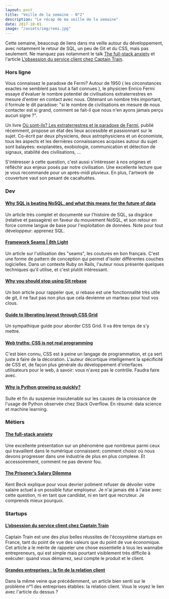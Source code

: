 ```yaml
---
layout: post
title: "Veille de la semaine - N°2"
description: "Le récap de ma veille de la semaine"
date: 2017-10-01
image: "/assets/img/remi.jpg"
---
```


Cette semaine, beaucoup de liens dans ma veille autour du développement, avec notamment le retour de SQL, un peu de Git et du CSS, mais pas seulement. Ne manquez pas notamment le talk [The full-stack anxiety](http://mixinconf.com/videos/full-stack-anxiety/) et l'article [L’obsession du service client chez Captain Train](https://medium.com/@djo/obsession-service-client-captain-train-cb0b91467fd9). 


### Hors ligne

Vous connaissez le paradoxe de Fermi? Autour de 1950 ( les circonstances exactes ne semblent pas tout à fait connues ), le physicien Enrico Fermi essaye d'évaluer le nombre potentiel de civilisations extraterrestres en mesure d'entrer en contact avec nous. Obtenant un nombre très important, il formule le dit paradoxe: "si le nombre de civilisations en mesure de nous contacter est si grand, comment se fait-il que nous n'en ayons jamais perçu aucun signe ?". 

Un livre [Où sont-ils? Les extraterrestres et le paradoxe de Fermi](https://www.amazon.fr/O%C3%B9-sont-ils-extraterrestres-paradoxe-Fermi/dp/2271116376/ref=sr_1_1?ie=UTF8&qid=1506884973&sr=8-1&keywords=O%C3%B9+sont-ils), publié récemment, propose un état des lieux accessible et passionnant sur le sujet. Co-écrit par deux physiciens, deux astrophysiciens et un économiste, tous les aspects et les dernières connaissances acquises autour du sujet sont balayées: exoplanètes, exobiologie, communication et détection de signaux, stabilité des civilisations, ... 

S'intéresser à cette question, c'est aussi s'intéresser à nos origines et réfléchir aux enjeux posés par notre civilisation. Une excellente lecture que je vous recommande pour un après-midi pluvieux. En plus, l'artwork de couverture vaut son pesant de cacahuètes.

### Dev

#### [Why SQL is beating NoSQL, and what this means for the future of data](https://blog.timescale.com/why-sql-beating-nosql-what-this-means-for-future-of-data-time-series-database-348b777b847a)

Un article très complet et documenté sur l'histoire de SQL, sa disgrâce (relative et passagère) en faveur du mouvement NoSQL, et son retour en force comme langue de base pour l'exploitation de données. Note pour tout développeur: apprenez SQL.

#### [Framework Seams | 8th Light](https://8thlight.com/blog/mike-knepper/2017/09/20/framework-seams.html)

Un article sur l'utilisation des "seams", les coutures en bon français. C'est une forme de pattern de conception qui permet d'isoler différentes couches logicielles. Dans un contexte Ruby on Rails, l'auteur nous présente quelques techniques qu'il utilise, et c'est plutôt intéressant.

#### [Why you should stop using Git rebase](https://medium.com/@fredrikmorken/why-you-should-stop-using-git-rebase-5552bee4fed1)

Un bon article pour rappeler que, si rebase est une fonctionnalité très utile de git, il ne faut pas non plus que cela devienne un marteau pour tout vos clous.

#### [Guide to liberating layout through CSS Grid](https://cssgrid.cc/css-grid-guide.html)

Un sympathique guide pour aborder CSS Grid. Il va être temps de s'y mettre.

#### [Web truths: CSS is not real programming](https://christianheilmann.com/2017/09/19/web-truths-css-is-not-real-programming/amp/)

C'est bien connu, CSS est à peine un langage de programmation, et ça sert juste à faire de la décoration. L'auteur décortique intelligement la spécificité de CSS et, de façon plus générale du développement d'interfaces utilisateurs pour le web, à savoir: vous n'avez pas le contrôle. Faudra faire avec.

#### [Why is Python growing so quickly?](https://stackoverflow.blog/2017/09/14/python-growing-quickly/)

Suite et fin du suspense insoutenable sur les causes de la croissance de l'usage de Python observée chez Stack Overflow. En résumé: data science et machine learning.

### Métiers

#### [The full-stack anxiety](http://mixinconf.com/videos/full-stack-anxiety/)

Une excellente présentation sur un phénomène que nombreux parmi ceux qui travaillent dans le numérique connaissent: comment choisir où nous devons progresser dans une industrie de plus en plus complexe. Et accessoirement, comment ne pas devenir fou.

#### [The Prisoner’s Salary Dilemma](https://www.facebook.com/notes/kent-beck/the-prisoners-salary-dilemma/1655799601119564/)

Kent Beck explique pour vous devrier poliment refuser de dévoiler votre salaire actuel à un possible futur employeur. Je n'ai jamais été à l'aise avec cette question, ni en tant que candidat, ni en tant que recruteur. Je comprends mieux pourquoi.

### Startups

#### [L’obsession du service client chez Captain Train](https://medium.com/@djo/obsession-service-client-captain-train-cb0b91467fd9)

Captain Train est une des plus belles réussites de l'écosystème startups en France, tant du point de vue des valeurs que du point de vue économique. Cet article a le mérite de rappeler une chose essentielle à tous les wannabe entrepreneurs, qui est simple mais pourtant visiblement très difficile à exécuter: quand vous démarrez, seul compte le produit et le client.


#### [Grandes entreprises : la fin de la relation client](https://www.linkedin.com/pulse/grandes-entreprises-la-fin-de-relation-client-yves-cavarec/)

Dans la même veine que précédemment, un article bien senti sur le problème n°1 des entreprises établies: la relation client. Vous le voyez le lien avec l'article du dessus ? 